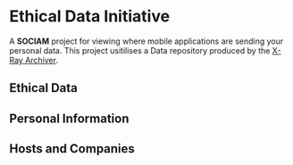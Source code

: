 # Ethical Data Initiative
A **SOCIAM** project for viewing where mobile applications are sending your personal data. This project usitilises a Data repository produced by the [X-Ray Archiver](https://github.com/sociam/xray-archiver).
## Ethical Data

## Personal Information

## Hosts and Companies

